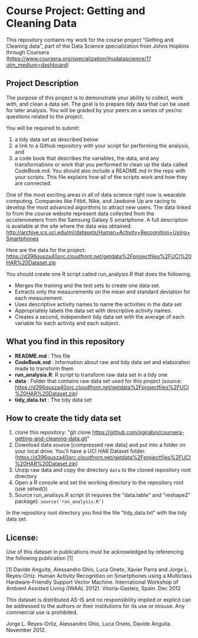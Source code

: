 Course Project: Getting and Cleaning Data
=========================================

This repository contains my work for the course project "Getting and Cleaning data", part of the Data Science specialization from Johns Hopkins through Coursera (https://www.coursera.org/specialization/jhudatascience/1?utm_medium=dashboard)


## Project Description
The purpose of this project is to demonstrate your ability to collect, work with, and clean a data set.
The goal is to prepare tidy data that can be used for later analysis. You will be graded by your peers
on a series of yes/no questions related to the project.

You will be required to submit:

1. a tidy data set as described below
2. a link to a Github repository with your script for performing the analysis, and
3. a code book that describes the variables, the data, and any transformations or
   work that you performed to clean up the data called CodeBook.md. You should also
   include a README.md in the repo with your scripts. This file explains how all
   of the scripts work and how they are connected. 

One of the most exciting areas in all of data science right now is wearable computing.
Companies like Fitbit, Nike, and Jawbone Up are racing to develop the most advanced
algorithms to attract new users. The data linked to from the course website represent
data collected from the accelerometers from the Samsung Galaxy S smartphone.
A full description is available at the site where the data was obtained:
http://archive.ics.uci.edu/ml/datasets/Human+Activity+Recognition+Using+Smartphones

Here are the data for the project: https://d396qusza40orc.cloudfront.net/getdata%2Fprojectfiles%2FUCI%20HAR%20Dataset.zip

You should create one R script called run_analysis.R that does the following.

* Merges the training and the test sets to create one data set.
* Extracts only the measurements on the mean and standard deviation for each measurement. 
* Uses descriptive activity names to name the activities in the data set
* Appropriately labels the data set with descriptive activity names. 
* Creates a second, independent tidy data set with the average of each variable for each activity and each subject. 

## What you find in this repository

* __README.md__		: This file
* __CodeBook.md__	: Information about raw and tidy data set and elaboration made to transform them
* __run_analysis.R__: R script to transform raw data set in a tidy one
* __data__			: Folder that contains raw data set used for this project (source:  https://d396qusza40orc.cloudfront.net/getdata%2Fprojectfiles%2FUCI%20HAR%20Dataset.zip)
* __tidy_data.txt__	: The tidy data set

## How to create the tidy data set

1. clone this repository: "git clone https://github.com/sgirabin/coursera-getting-and-cleaning-data.git"
2. Download  data source [compressed raw data] and put into a folder on your local drive. You'll have a UCI HAR Dataset folder.(https://d396qusza40orc.cloudfront.net/getdata%2Fprojectfiles%2FUCI%20HAR%20Dataset.zip)
3. Unzip raw data and copy the directory `data` to the cloned repository root directory
4. Open a R console and set the working directory to the repository root (use setwd())
5. Source run_analisys.R script (it requires the "data.table" and "reshape2" package): `source('run_analysis.R')`

In the repository root directory you find the file "tidy_data.txt" with the tidy data set.

## License:

Use of this dataset in publications must be acknowledged by referencing the following publication [1] 

[1] Davide Anguita, Alessandro Ghio, Luca Oneto, Xavier Parra and Jorge L. Reyes-Ortiz. Human Activity Recognition on Smartphones using a Multiclass Hardware-Friendly Support Vector Machine. International Workshop of Ambient Assisted Living (IWAAL 2012). Vitoria-Gasteiz, Spain. Dec 2012

This dataset is distributed AS-IS and no responsibility implied or explicit can be addressed to the authors or their institutions for its use or misuse. Any commercial use is prohibited.

Jorge L. Reyes-Ortiz, Alessandro Ghio, Luca Oneto, Davide Anguita. November 2012.


